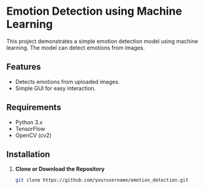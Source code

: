 # Emotion Detection using Machine Learning

This project demonstrates a simple emotion detection model using machine learning. The model can detect emotions from images.

## Features

- Detects emotions from uploaded images.
- Simple GUI for easy interaction.

## Requirements

- Python 3.x
- TensorFlow
- OpenCV (cv2)

## Installation

1. **Clone or Download the Repository**

   ```sh
   git clone https://github.com/yourusername/emotion_detection.git
